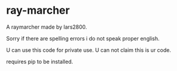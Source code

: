 # ray-marcher
A raymarcher made by lars2800.

Sorry if there are spelling errors i do not speak proper english. 


U can use this code for private use.
U can not claim this is ur code.

requires pip to be installed.
